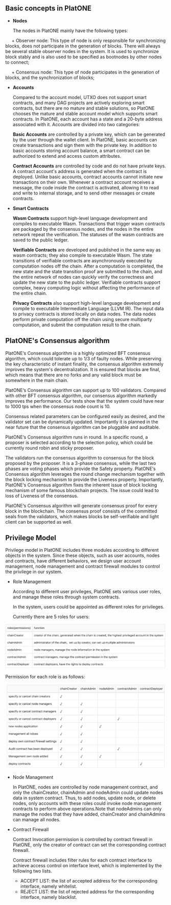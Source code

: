 ## Basic concepts in PlatONE
* **Nodes**

    The nodes in PlatONE mainly have the following types:

     + Observer node: This type of node is only responsible for synchronizing blocks, does not participate in the generation of blocks. There will always be several stable observer nodes in the system. It is used to synchronize block stably and is also used to be specified as bootnodes by other nodes to connect;

     + Consensus node: This type of node participates in the generation of blocks, and the synchronization of blocks;

* **Accounts**

    Compared to the account model, UTXO does not support smart contracts, and many DAG projects are actively exploring smart contracts, but there are no mature and stable solutions, so PlatONE chooses the mature and stable account model which supports smart contracts. In PlatONE, each account has a state and a 20-byte address associated with it. Accounts are divided into two categories:

    **Basic Accounts** are controlled by a private key, which can be generated by the user through the wallet client. In PlatONE, basic accounts can create transactions and sign them with the private key. In addition to basic accounts storing account balance, a smart contract can be authorized to extend and access custom attributes.

    **Contract Accounts** are controlled by code and do not have private keys. A contract account's address is generated when the contract is deployed. Unlike basic accounts, contract accounts cannot initiate new transactions on their own. Whenever a contract account receives a message, the code inside the contract is activated, allowing it to read and write to internal storage, and to send other messages or create contracts.

* **Smart Contracts**

    **Wasm Contracts** support high-level language development and compiles to executable Wasm. Transactions that trigger wasm contracts are packaged by the consensus nodes, and the nodes in the entire network repeat the verification. The statuses of the wasm contracts are saved to the public ledger.

    **Verifiable Contracts** are developed and published in the same way as wasm contracts; they also compile to executable Wasm. The state transitions of verifiable contracts are asynchronously executed by computation nodes off the chain. After a computation is completed, the new state and the state transition proof are submitted to the chain, and the entire network of nodes can quickly verify the correctness and update the new state to the public ledger. Verifiable contracts support complex, heavy computing logic without affecting the performance of the entire chain.

    **Privacy Contracts** also support high-level language development and compile to executable Intermediate Language (LLVM IR). The input data to privacy contracts is stored locally on data nodes. The data nodes perform private computation off the chain using secure multiparty computation, and submit the computation result to the chain.


## PlatONE's Consensus algorithm

PlatONE‘s Consensus algorithm is a highly optimized BFT consensus algorithm, which could tolerate up to 1/3 of faulty nodes. While preserving the key characteristic of instant finality, the consensus algorithm extremely improves the system's decentralization. It is ensured that blocks are final, which means that there are no forks and any valid block must be somewhere in the main chain.

PlatONE‘s Consensus algorithm can support up to 100 validators.  Compared with other BFT consensus algorithm,  our consensus algorithm markedly improves the performance. Our tests show that the system could have near to 1000 tps when the consensus  node count is 10.

Consensus related parameters can be configured easily as desired, and the validator set can be dynamically updated. Importantly it is planned in the near future that the consensus algorithm can be pluggable and auditable. 

PlatONE‘s Consensus algorithm runs in round. In a specific round, a proposer is selected according to the selection policy, which could be currently round robin and sticky proposer.

The validators run the consensus algorithm to consensus for the block proposed by the proposer. It is a 3-phase consensus, while the last two phases are voting phases which provide the Safety property. PlatONE‘s Consensus algorithm leverages the round change mechanism together with the block locking mechanism to provide the Liveness property. Importantly, PlatONE‘s Consensus algorithm fixes the inherent issue of block locking mechanism of some famous blockchain projects. The issue could lead to loss of Liveness of the consensus.

PlatONE‘s Consensus algorithm will generate consensus proof for every block in the blockchain. The consensus proof consists of the committed seals from the validators, which makes blocks be self-verifiable and light client can be supported as well.

## Privilege Model

Privilege model in PlatONE includes three modules according to different objects in the system. Since these objects, such as user accounts, nodes and contracts, have different behaviors, we design user account management, node management and contract firewall modules to control the privilege in our system.

+ Role Management 

  According to different user privileges, PlatONE sets various user roles, and manage these roles through system contracts. 

  In the system, users could be appointed as different roles for privileges. 

  Currently there are 5 roles for users:

<img src="en-us/basics/images/permission_roles.png"></img>

  Permission for each role is as follows:

<img src="en-us/basics/images/permission_table.png"></img>

+ Node Management

  In PlatONE, nodes are controlled by node management contract, and only the chainCreator, chainAdmin and nodeAdmin could update nodes data in system contract. Thus,  to add nodes, update node, or delete nodes, only accounts with these roles could invoke node management contracts to perform above operations.Note that nodeAdmins can only manage the nodes that they have added, chainCreator and chainAdmins can manage all nodes.

+ Contract Firewall

  Contract Invocation permission is controlled by contract firewall in PlatONE, only the creator of contract can set the corresponding contract firewall.

  Contract firewall includes filter rules for each contract interface to achieve access control on interface level, which is implemented by the following two lists.

  - ACCEPT LIST:  the list of accepted address for the corresponding interface, namely whitelist.
  - REJECT LIST:  the list of rejected address for the corresponding interface, namely blacklist.


